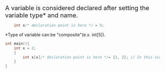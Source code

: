 <span style = "font-size:20px">A variable is considered declared after setting the variable type* and name.</span>

```cpp
	int x/* declaration point is here */ = 5;
```

\*Type of variable can be "composite"(e.x. int[5]).
```cpp
int main(){
	int x = 2;
	{
		int x[x]/* declaration point is here */= {1, 2}; // In this scope x is an array of two numbers
	}
}
```
